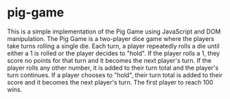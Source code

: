 # pig-game

This is a simple implementation of the Pig Game using JavaScript and DOM manipulation. The Pig Game is a two-player dice game where the players take turns rolling a single die. Each turn, a player repeatedly rolls a die until either a 1 is rolled or the player decides to "hold". If the player rolls a 1, they score no points for that turn and it becomes the next player's turn. If the player rolls any other number, it is added to their turn total and the player's turn continues. If a player chooses to "hold", their turn total is added to their score and it becomes the next player's turn. The first player to reach 100 wins.
